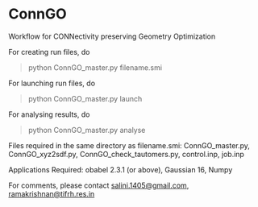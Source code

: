 # ConnGO
Workflow for CONNectivity preserving Geometry Optimization

For creating run files, do
> python ConnGO_master.py  filename.smi


For launching run files, do
> python ConnGO_master.py launch


For analysing results, do
> python  ConnGO_master.py  analyse


Files required in the same directory as filename.smi:
ConnGO_master.py,
ConnGO_xyz2sdf.py,
ConnGO_check_tautomers.py,
control.inp,
job.inp

Applications Required:
obabel 2.3.1 (or above),
Gaussian 16,
Numpy

For comments, please contact
salini.1405@gmail.com, 
ramakrishnan@tifrh.res.in

